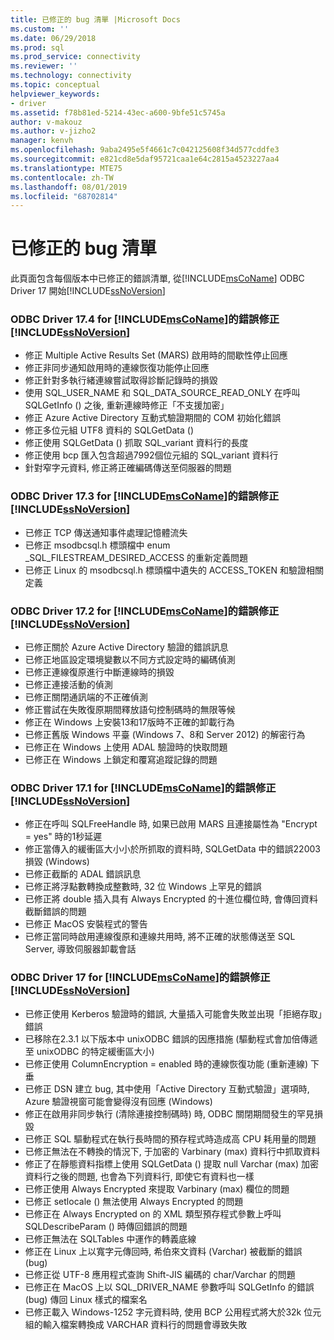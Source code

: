 ```yaml
---
title: 已修正的 bug 清單 |Microsoft Docs
ms.custom: ''
ms.date: 06/29/2018
ms.prod: sql
ms.prod_service: connectivity
ms.reviewer: ''
ms.technology: connectivity
ms.topic: conceptual
helpviewer_keywords:
- driver
ms.assetid: f78b81ed-5214-43ec-a600-9bfe51c5745a
author: v-makouz
ms.author: v-jizho2
manager: kenvh
ms.openlocfilehash: 9aba2495e5f4661c7c042125608f34d577cddfe3
ms.sourcegitcommit: e821cd8e5daf95721caa1e64c2815a4523227aa4
ms.translationtype: MTE75
ms.contentlocale: zh-TW
ms.lasthandoff: 08/01/2019
ms.locfileid: "68702814"
---
```

# <a name="list-of-bugs-fixed"></a>已修正的 bug 清單

此頁面包含每個版本中已修正的錯誤清單, 從[!INCLUDE[msCoName](../../includes/msconame_md.md)] ODBC Driver 17 開始[!INCLUDE[ssNoVersion](../../includes/ssnoversion-md.md)]

### <a name="bug-fixes-in-the-includemsconameincludesmsconamemdmd-odbc-driver-174-for-includessnoversionincludesssnoversion-mdmd"></a>ODBC Driver 17.4 for [!INCLUDE[msCoName](../../includes/msconame_md.md)]的錯誤修正[!INCLUDE[ssNoVersion](../../includes/ssnoversion-md.md)]

- 修正 Multiple Active Results Set (MARS) 啟用時的間歇性停止回應
- 修正非同步通知啟用時的連線恢復功能停止回應
- 修正針對多執行緒連線嘗試取得診斷記錄時的損毀
- 使用 SQL_USER_NAME 和 SQL_DATA_SOURCE_READ_ONLY 在呼叫 SQLGetInfo () 之後, 重新連線時修正「不支援加密」
- 修正 Azure Active Directory 互動式驗證期間的 COM 初始化錯誤
- 修正多位元組 UTF8 資料的 SQLGetData ()
- 修正使用 SQLGetData () 抓取 SQL_variant 資料行的長度
- 修正使用 bcp 匯入包含超過7992個位元組的 SQL_variant 資料行
- 針對窄字元資料, 修正將正確編碼傳送至伺服器的問題

### <a name="bug-fixes-in-the-includemsconameincludesmsconamemdmd-odbc-driver-173-for-includessnoversionincludesssnoversion-mdmd"></a>ODBC Driver 17.3 for [!INCLUDE[msCoName](../../includes/msconame_md.md)]的錯誤修正[!INCLUDE[ssNoVersion](../../includes/ssnoversion-md.md)]

- 已修正 TCP 傳送通知事件處理記憶體流失
- 已修正 msodbcsql.h 標頭檔中 enum _SQL_FILESTREAM_DESIRED_ACCESS 的重新定義問題
- 已修正 Linux 的 msodbcsql.h 標頭檔中遺失的 ACCESS_TOKEN 和驗證相關定義

### <a name="bug-fixes-in-the-includemsconameincludesmsconamemdmd-odbc-driver-172-for-includessnoversionincludesssnoversion-mdmd"></a>ODBC Driver 17.2 for [!INCLUDE[msCoName](../../includes/msconame_md.md)]的錯誤修正[!INCLUDE[ssNoVersion](../../includes/ssnoversion-md.md)]

- 已修正關於 Azure Active Directory 驗證的錯誤訊息
- 已修正地區設定環境變數以不同方式設定時的編碼偵測
- 已修正連線復原進行中斷連線時的損毀
- 已修正連接活動的偵測
- 已修正關閉通訊端的不正確偵測
- 修正嘗試在失敗復原期間釋放語句控制碼時的無限等候
- 修正在 Windows 上安裝13和17版時不正確的卸載行為
- 已修正舊版 Windows 平臺 (Windows 7、8和 Server 2012) 的解密行為
- 已修正在 Windows 上使用 ADAL 驗證時的快取問題
- 已修正在 Windows 上鎖定和覆寫追蹤記錄的問題

### <a name="bug-fixes-in-the-includemsconameincludesmsconamemdmd-odbc-driver-171-for-includessnoversionincludesssnoversion-mdmd"></a>ODBC Driver 17.1 for [!INCLUDE[msCoName](../../includes/msconame_md.md)]的錯誤修正[!INCLUDE[ssNoVersion](../../includes/ssnoversion-md.md)]

- 修正在呼叫 SQLFreeHandle 時, 如果已啟用 MARS 且連接屬性為 "Encrypt = yes" 時的1秒延遲
- 修正當傳入的緩衝區大小小於所抓取的資料時, SQLGetData 中的錯誤22003損毀 (Windows)
- 已修正截斷的 ADAL 錯誤訊息
- 已修正將浮點數轉換成整數時, 32 位 Windows 上罕見的錯誤
- 已修正將 double 插入具有 Always Encrypted 的十進位欄位時, 會傳回資料截斷錯誤的問題
- 已修正 MacOS 安裝程式的警告
- 已修正當同時啟用連線復原和連線共用時, 將不正確的狀態傳送至 SQL Server, 導致伺服器卸載會話

### <a name="bug-fixes-in-the-includemsconameincludesmsconamemdmd-odbc-driver-17-for-includessnoversionincludesssnoversion-mdmd"></a>ODBC Driver 17 for [!INCLUDE[msCoName](../../includes/msconame_md.md)]的錯誤修正[!INCLUDE[ssNoVersion](../../includes/ssnoversion-md.md)]

- 已修正使用 Kerberos 驗證時的錯誤, 大量插入可能會失敗並出現「拒絕存取」錯誤
- 已移除在2.3.1 以下版本中 unixODBC 錯誤的因應措施 (驅動程式會加倍傳遞至 unixODBC 的特定緩衝區大小)
- 已修正使用 ColumnEncryption = enabled 時的連線恢復功能 (重新連線) 下垂
- 已修正 DSN 建立 bug, 其中使用「Active Directory 互動式驗證」選項時, Azure 驗證視窗可能會變得沒有回應 (Windows)
- 修正在啟用非同步執行 (清除連接控制碼時) 時, ODBC 關閉期間發生的罕見損毀
- 已修正 SQL 驅動程式在執行長時間的預存程式時造成高 CPU 耗用量的問題
- 已修正無法在不轉換的情況下, 于加密的 Varbinary (max) 資料行中抓取資料
- 修正了在靜態資料指標上使用 SQLGetData () 提取 null Varchar (max) 加密資料行之後的問題, 也會為下列資料行, 即使它有資料也一樣
- 已修正使用 Always Encrypted 來提取 Varbinary (max) 欄位的問題
- 已修正 setlocale () 無法使用 Always Encrypted 的問題
- 已修正在 Always Encrypted on 的 XML 類型預存程式參數上呼叫 SQLDescribeParam () 時傳回錯誤的問題
- 已修正無法在 SQLTables 中運作的轉義底線
- 修正在 Linux 上以寬字元傳回時, 希伯來文資料 (Varchar) 被截斷的錯誤 (bug)
- 已修正從 UTF-8 應用程式查詢 Shift-JIS 編碼的 char/Varchar 的問題
- 已修正在 MacOS 上以 SQL_DRIVER_NAME 參數呼叫 SQLGetInfo 的錯誤 (bug) 傳回 Linux 樣式的檔案名
- 已修正載入 Windows-1252 字元資料時, 使用 BCP 公用程式將大於32k 位元組的輸入檔案轉換成 VARCHAR 資料行的問題會導致失敗
